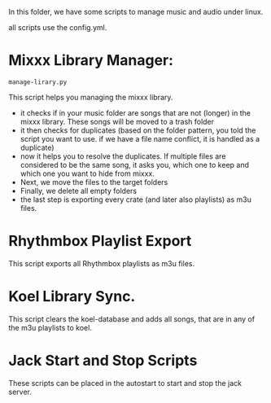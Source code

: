 In this folder, we have some scripts to manage music and audio under linux.

all scripts use the config.yml.

# Mixxx Library Manager:
`manage-lirary.py`

This script helps you managing the mixxx library.
 
 - it checks if in your music folder are songs that are not (longer) in the mixxx library. These songs will be moved to a trash folder
 - it then checks for duplicates (based on the folder pattern, you told the script you want to use. if we have a file name conflict, it is handled as a duplicate)
 - now it helps you to resolve the duplicates. If multiple files are considered to be the same song, it asks you, which one to keep and which one you want to hide from mixxx. 
 - Next, we move the files to the target folders
 - Finally, we delete all empty folders
 - the last step is exporting every crate (and later also playlists) as m3u files.


# Rhythmbox Playlist Export
This script exports all Rhythmbox playlists as m3u files.

# Koel Library Sync.
This script clears the koel-database and adds all songs, that are in any of the m3u playlists to koel.

# Jack Start and Stop Scripts
These scripts can be placed in the autostart to start and stop the jack server.
